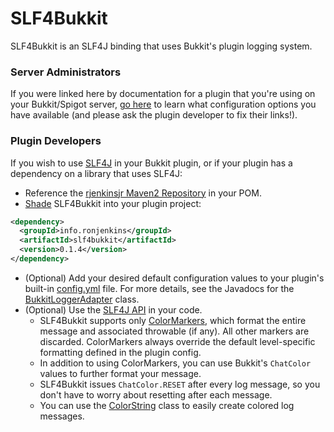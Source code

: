 <!---
  Copyright (C) 2016 Ronald Jack Jenkins Jr.

  This program is free software: you can redistribute it and/or modify
  it under the terms of the GNU General Public License as published by
  the Free Software Foundation, either version 3 of the License, or
  (at your option) any later version.
  
  This program is distributed in the hope that it will be useful,
  but WITHOUT ANY WARRANTY; without even the implied warranty of
  MERCHANTABILITY or FITNESS FOR A PARTICULAR PURPOSE.  See the
  GNU General Public License for more details.
  
  You should have received a copy of the GNU General Public License
  along with this program.  If not, see <http://www.gnu.org/licenses/>.
-->
SLF4Bukkit
===
SLF4Bukkit is an SLF4J binding that uses Bukkit's plugin logging system.

### Server Administrators
If you were linked here by documentation for a plugin that you're using on your Bukkit/Spigot server, [go here](http://rjenkinsjr.github.io/slf4bukkit) to learn what configuration options you have available (and please ask the plugin developer to fix their links!).

### Plugin Developers
If you wish to use [SLF4J](http://slf4j.org) in your Bukkit plugin, or if your plugin has a dependency on a library that uses SLF4J:

+ Reference the [rjenkinsjr Maven2 Repository](https://github.com/rjenkinsjr/maven2) in your POM.
+ [Shade](https://maven.apache.org/plugins/maven-shade-plugin/usage.html) SLF4Bukkit into your plugin project:

```xml
<dependency>
  <groupId>info.ronjenkins</groupId>
  <artifactId>slf4bukkit</artifactId>
  <version>0.1.4</version>
</dependency>
```

+ (Optional) Add your desired default configuration values to your plugin's built-in [config.yml](http://rjenkinsjr.github.io/slf4bukkit) file. For more details, see the Javadocs for the [BukkitLoggerAdapter](http://rjenkinsjr.github.io/slf4bukkit/apidocs/org/slf4j/impl/BukkitLoggerAdapter.html) class.
+ (Optional) Use the [SLF4J API](http://www.slf4j.org/api/org/slf4j/Logger.html) in your code.
    + SLF4Bukkit supports only [ColorMarkers](http://rjenkinsjr.github.io/slf4bukkit/apidocs/info/ronjenkins/slf4bukkit/ColorMarker.html), which format the entire message and associated throwable (if any). All other markers are discarded. ColorMarkers always override the default level-specific formatting defined in the plugin config.
    + In addition to using ColorMarkers, you can use Bukkit's `ChatColor` values to further format your message.
    + SLF4Bukkit issues `ChatColor.RESET` after every log message, so you don't have to worry about resetting after each message.
    + You can use the [ColorString](http://rjenkinsjr.github.io/slf4bukkit/apidocs/info/ronjenkins/slf4bukkit/ColorString.html) class to easily create colored log messages.
